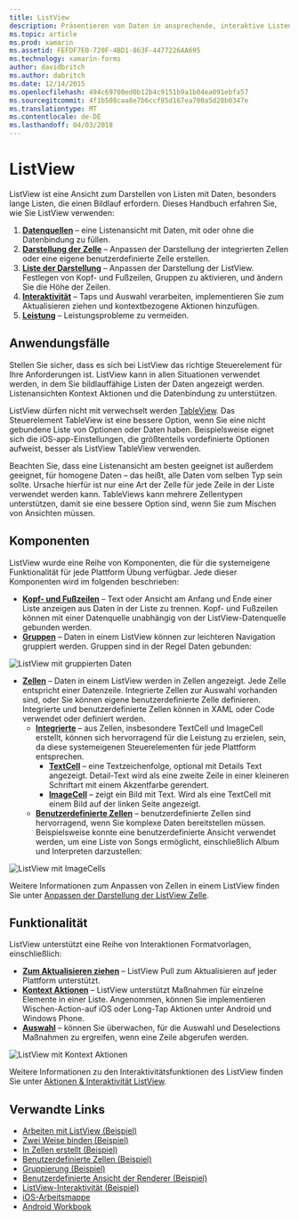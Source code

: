 ```yaml
---
title: ListView
description: Präsentieren von Daten in ansprechende, interaktive Listen.
ms.topic: article
ms.prod: xamarin
ms.assetid: FEFDF7E0-720F-4BD1-863F-4477226AA695
ms.technology: xamarin-forms
author: davidbritch
ms.author: dabritch
ms.date: 12/14/2015
ms.openlocfilehash: 494c69700ed0b12b4c9151b9a1b04ea091ebfa57
ms.sourcegitcommit: 4f1b508caa8e7b6ccf85d167ea700a5d28b0347e
ms.translationtype: MT
ms.contentlocale: de-DE
ms.lasthandoff: 04/03/2018
---
```

# <a name="listview"></a>ListView

ListView ist eine Ansicht zum Darstellen von Listen mit Daten, besonders lange Listen, die einen Bildlauf erfordern. Dieses Handbuch erfahren Sie, wie Sie ListView verwenden:

1. **[Datenquellen](data-and-databinding.md)**  &ndash; eine Listenansicht mit Daten, mit oder ohne die Datenbindung zu füllen.
2. **[Darstellung der Zelle](customizing-cell-appearance.md)**  &ndash; Anpassen der Darstellung der integrierten Zellen oder eine eigene benutzerdefinierte Zelle erstellen.
3. **[Liste der Darstellung](customizing-list-appearance.md)**  &ndash; Anpassen der Darstellung der ListView. Festlegen von Kopf- und Fußzeilen, Gruppen zu aktivieren, und ändern Sie die Höhe der Zeilen.
4. **[Interaktivität](interactivity.md)**  &ndash; Taps und Auswahl verarbeiten, implementieren Sie zum Aktualisieren ziehen und kontextbezogene Aktionen hinzufügen.
5. **[Leistung](performance.md)**  &ndash; Leistungsprobleme zu vermeiden.

## <a name="use-cases"></a>Anwendungsfälle
Stellen Sie sicher, dass es sich bei ListView das richtige Steuerelement für Ihre Anforderungen ist. ListView kann in allen Situationen verwendet werden, in dem Sie bildlauffähige Listen der Daten angezeigt werden. Listenansichten Kontext Aktionen und die Datenbindung zu unterstützen.

ListView dürfen nicht mit verwechselt werden [TableView](~/xamarin-forms/user-interface/tableview.md). Das Steuerelement TableView ist eine bessere Option, wenn Sie eine nicht gebundene Liste von Optionen oder Daten haben. Beispielsweise eignet sich die iOS-app-Einstellungen, die größtenteils vordefinierte Optionen aufweist, besser als ListView TableView verwenden.

Beachten Sie, dass eine Listenansicht am besten geeignet ist außerdem geeignet, für homogene Daten &ndash; das heißt, alle Daten vom selben Typ sein sollte. Ursache hierfür ist nur eine Art der Zelle für jede Zeile in der Liste verwendet werden kann. TableViews kann mehrere Zellentypen unterstützen, damit sie eine bessere Option sind, wenn Sie zum Mischen von Ansichten müssen.


## <a name="components"></a>Komponenten
ListView wurde eine Reihe von Komponenten, die für die systemeigene Funktionalität für jede Plattform Übung verfügbar. Jede dieser Komponenten wird im folgenden beschrieben:

- **[Kopf- und Fußzeilen](customizing-list-appearance.md#Headers_and_Footers)**  &ndash; Text oder Ansicht am Anfang und Ende einer Liste anzeigen aus Daten in der Liste zu trennen. Kopf- und Fußzeilen können mit einer Datenquelle unabhängig von der ListView-Datenquelle gebunden werden.
- **[Gruppen](customizing-list-appearance.md#Grouping)**  &ndash; Daten in einem ListView können zur leichteren Navigation gruppiert werden. Gruppen sind in der Regel Daten gebunden:

![](images/grouping-depth.png "ListView mit gruppierten Daten")

- **[Zellen](customizing-cell-appearance.md)**  &ndash; Daten in einem ListView werden in Zellen angezeigt. Jede Zelle entspricht einer Datenzeile. Integrierte Zellen zur Auswahl vorhanden sind, oder Sie können eigene benutzerdefinierte Zelle definieren. Integrierte und benutzerdefinierte Zellen können in XAML oder Code verwendet oder definiert werden.
  - **[Integrierte](customizing-cell-appearance.md#Built_in_Cells)**  &ndash; aus Zellen, insbesondere TextCell und ImageCell erstellt, können sich hervorragend für die Leistung zu erzielen, sein, da diese systemeigenen Steuerelementen für jede Plattform entsprechen.
    - **[TextCell](customizing-cell-appearance.md#TextCell)**  &ndash; eine Textzeichenfolge, optional mit Details Text angezeigt. Detail-Text wird als eine zweite Zeile in einer kleineren Schriftart mit einem Akzentfarbe gerendert.
    - **[ImageCell](customizing-cell-appearance.md#ImageCell)**  &ndash; zeigt ein Bild mit Text. Wird als eine TextCell mit einem Bild auf der linken Seite angezeigt.
  - **[Benutzerdefinierte Zellen](customizing-cell-appearance.md#customcells)**  &ndash; benutzerdefinierte Zellen sind hervorragend, wenn Sie komplexe Daten bereitstellen müssen. Beispielsweise konnte eine benutzerdefinierte Ansicht verwendet werden, um eine Liste von Songs ermöglicht, einschließlich Album und Interpreten darzustellen:

![](images/image-cell-default.png "ListView mit ImageCells")

Weitere Informationen zum Anpassen von Zellen in einem ListView finden Sie unter [Anpassen der Darstellung der ListView Zelle](customizing-cell-appearance.md).

## <a name="functionality"></a>Funktionalität
ListView unterstützt eine Reihe von Interaktionen Formatvorlagen, einschließlich:

- **[Zum Aktualisieren ziehen](interactivity.md#Pull_to_Refresh)**  &ndash; ListView Pull zum Aktualisieren auf jeder Plattform unterstützt.
- **[Kontext Aktionen](interactivity.md#Context_Actions)**  &ndash; ListView unterstützt Maßnahmen für einzelne Elemente in einer Liste. Angenommen, können Sie implementieren Wischen-Action-auf iOS oder Long-Tap Aktionen unter Android und Windows Phone.
- **[Auswahl](interactivity.md#selectiontaps)**  &ndash; können Sie überwachen, für die Auswahl und Deselections Maßnahmen zu ergreifen, wenn eine Zeile abgerufen werden.

![](images/context-default.png "ListView mit Kontext Aktionen")

Weitere Informationen zu den Interaktivitätsfunktionen des ListView finden Sie unter [Aktionen & Interaktivität ListView](interactivity.md).


## <a name="related-links"></a>Verwandte Links

- [Arbeiten mit ListView (Beispiel)](https://developer.xamarin.com/samples/WorkingWithListview)
- [Zwei Weise binden (Beispiel)](https://developer.xamarin.com/samples/xamarin-forms/UserInterface/ListView/SwitchEntryTwoBinding)
- [In Zellen erstellt (Beispiel)](https://developer.xamarin.com/samples/xamarin-forms/UserInterface/ListView/BuiltInCells)
- [Benutzerdefinierte Zellen (Beispiel)](https://developer.xamarin.com/samples/xamarin-forms/UserInterface/ListView/CustomCells)
- [Gruppierung (Beispiel)](https://developer.xamarin.com/samples/xamarin-forms/UserInterface/ListView/Grouping)
- [Benutzerdefinierte Ansicht der Renderer (Beispiel)](https://developer.xamarin.com/samples/xamarin-forms/UserInterface/ListView/WorkingWithListviewNative)
- [ListView-Interaktivität (Beispiel)](https://developer.xamarin.com/samples/xamarin-forms/UserInterface/ListView/interactivity)
- [iOS-Arbeitsmappe](https://developer.xamarin.com/workbooks/xamarin-forms/user-interface/listview/ListView1-ios.workbook)
- [Android Workbook](https://developer.xamarin.com/workbooks/xamarin-forms/user-interface/listview/ListView1-android.workbook)
